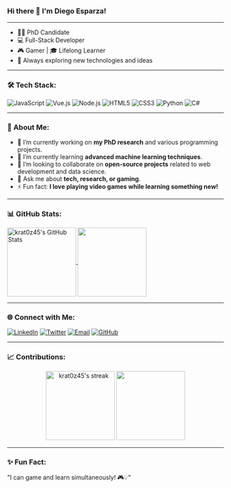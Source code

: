 ### Hi there 👋 I'm Diego Esparza!

---

- 🧑‍🎓 PhD Candidate
- 💻 Full-Stack Developer
- 🎮 Gamer | 🎓 Lifelong Learner
- 🚀 Always exploring new technologies and ideas

---

### 🛠️ Tech Stack:

![JavaScript](https://img.shields.io/badge/-JavaScript-333?style=for-the-badge&logo=javascript)
![Vue.js](https://img.shields.io/badge/-Vue.js-333?style=for-the-badge&logo=vue.js)
![Node.js](https://img.shields.io/badge/-Node.js-333?style=for-the-badge&logo=node.js)
![HTML5](https://img.shields.io/badge/-HTML5-333?style=for-the-badge&logo=html5)
![CSS3](https://img.shields.io/badge/-CSS3-333?style=for-the-badge&logo=css3)
![Python](https://img.shields.io/badge/-Python-333?style=for-the-badge&logo=python)
![C#](https://img.shields.io/badge/-C%23-333?style=for-the-badge&logo=c-sharp&logoColor=white)



---

### 🚀 About Me:

- 🔭 I’m currently working on **my PhD research** and various programming projects.
- 🌱 I’m currently learning **advanced machine learning techniques**.
- 👯 I’m looking to collaborate on **open-source projects** related to web development and data science.
- 💬 Ask me about **tech, research, or gaming**.
- ⚡ Fun fact: **I love playing video games while learning something new!**

---

### 📊 GitHub Stats:

<a href="https://github.com/unciafidelis">
  <img align="center" src="https://github-readme-stats.vercel.app/api?username=krat0z45&show_icons=true&theme=radical&hide=contribs,prs" alt="krat0z45's GitHub Stats" height="160em"/>
  <img align="center" src="https://github-readme-stats.vercel.app/api/top-langs/?username=krat0z45&layout=compact&theme=radical" height="160em"/>
</a>

---

### 🌐 Connect with Me:

[![LinkedIn](https://img.shields.io/badge/-LinkedIn-333?style=for-the-badge&logo=linkedin)](https://www.linkedin.com/in/diego)
[![Twitter](https://img.shields.io/badge/-Twitter-333?style=for-the-badge&logo=twitter)](https://twitter.com/lkrat0z)
[![Email](https://img.shields.io/badge/-Email-333?style=for-the-badge&logo=gmail)](mailto:motokrat0z@gmail.com)
[![GitHub](https://img.shields.io/badge/-GitHub-333?style=for-the-badge&logo=github)](https://github.com/unciafidelis)

---

### 📈 Contributions:

<!-- Add a streaks graph and activity chart for more visual appeal -->
<p align="center">
  <img src="https://github-readme-streak-stats.herokuapp.com/?user=krat0z45&theme=radical" alt="krat0z45's streak" height="160em"/>
  <img src="https://github-readme-activity-graph.vercel.app/graph?username=krat0z45&theme=radical&hide_border=true" height="160em"/>
</p>

---

### ✨ Fun Fact:

"I can game and learn simultaneously! 🎮💡"
